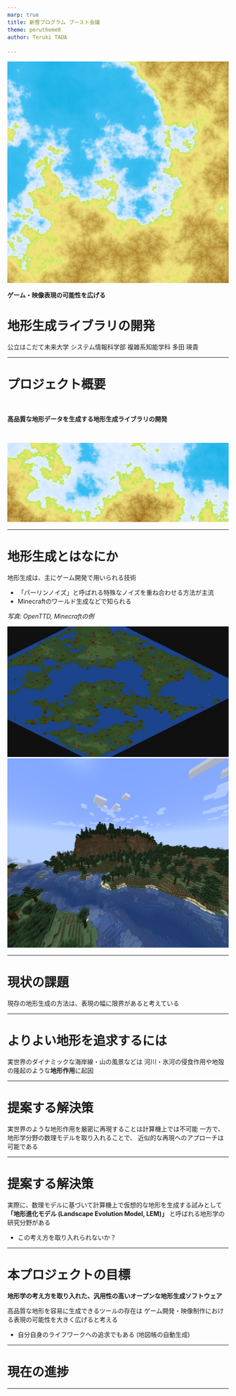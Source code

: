 ```yaml
---
marp: true
title: 新雪プログラム ブースト会議
theme: perutheme0
author: Teruki TADA

---
```

![bg right:40%](square.png)

**ゲーム・映像表現の可能性を広げる**
# 地形生成ライブラリの開発


公立はこだて未来大学 システム情報科学部
複雑系知能学科 多田 瑛貴


---

# プロジェクト概要

<br>

**高品質な地形データを生成する地形生成ライブラリの開発**

<br>

![w:100%](landscape.png)

---

# 地形生成とはなにか

地形生成は、主にゲーム開発で用いられる技術
- 「パーリンノイズ」と呼ばれる特殊なノイズを重ね合わせる方法が主流
- Minecraftのワールド生成などで知られる

*写真: OpenTTD, Minecraftの例*

![bg vertical brightness:120%](openttd.png)
![bg right:30%](minecraft.png)

---

# 現状の課題

現存の地形生成の方法は、表現の幅に限界があると考えている

---

# よりよい地形を追求するには


実世界のダイナミックな海岸線・山の風景などは
河川・氷河の侵食作用や地殻の隆起のような**地形作用**に起因

---

# 提案する解決策

実世界のような地形作用を厳密に再現することは計算機上では不可能
一方で、地形学分野の数理モデルを取り入れることで、
近似的な再現へのアプローチは可能である

---

# 提案する解決策

実際に、数理モデルに基づいて計算機上で仮想的な地形を生成する試みとして
**「地形進化モデル (Landscape Evolution Model, LEM)」** 
と呼ばれる地形学の研究分野がある
 - この考え方を取り入れられないか？




---

# 本プロジェクトの目標

**地形学の考え方を取り入れた、汎用性の高いオープンな地形生成ソフトウェア**

高品質な地形を容易に生成できるツールの存在は
ゲーム開発・映像制作における表現の可能性を大きく広げると考える
 - 自分自身のライフワークへの追求でもある (地図帳の自動生成)

---

# 現在の進捗

---